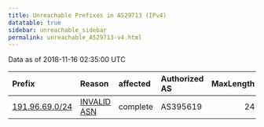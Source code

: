 ```yaml
---
title: Unreachable Prefixes in AS29713 (IPv4)
datatable: true
sidebar: unreachable_sidebar
permalink: unreachable_AS29713-v4.html
---
```


Data as of 2018-11-16 02:35:00 UTC


<div class="datatable-begin"></div>

| Prefix                                                 | Reason                                                                                                | affected   | Authorized AS   |   MaxLength | Anchor                                         |   unreachable /24s |
|:-------------------------------------------------------|:------------------------------------------------------------------------------------------------------|:-----------|:----------------|------------:|:-----------------------------------------------|-------------------:|
| [191.96.69.0/24](https://stat.ripe.net/191.96.69.0/24) | [INVALID ASN](https://rpki-validator.ripe.net/announcement-preview?asn=AS29713&prefix=191.96.69.0/24) | complete   | AS395619        |          24 | [LACNIC](unreachable_LACNIC_RPKI_Root-v4.html) |                  1 |

<div class="datatable-end"></div>
